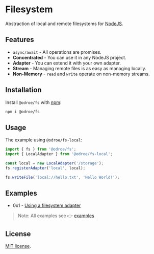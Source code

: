 # Filesystem

Abstraction of local and remote filesystems for [NodeJS](https://nodejs.org/).

## Features

- `async/await` - All operations are promises.
- **Concentrated** - You can use it in any NodeJS project.
- **Adapter** - You can extend it with your own adapter.
- **Stream** - Managing remote files is as easy as managing locally.
- **Non-Memory** - `read` and `write` operate on non-memory streams.

## Installation

Install `@odroe/fs` with [npm](https://www.npmjs.com/):

```sh
npm i @odroe/fs
```

## Usage

The example using `@odroe/fs-local`:

```ts
import { fs } from '@odroe/fs';
import { LocalAdapter } from '@odroe/fs-local';

const local = new LocalAdapter('/storage');
fs.registerAdapter('local', local);

fs.writeFile('local://hello.txt', 'Hello World!');
```

## Examples

- 0x1 - [Using a filesystem adapter](https://github.com/odroe/fs/tree/main/examples/0.using_fs_adapter)

> Note: All examples see 👉 [examples](https://github.com/odroe/fs/tree/main/examples)

## License

[MIT license](https://github.com/odroe/fs/tree/main/LICENSE).
